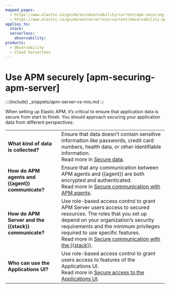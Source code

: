 ```yaml
---
mapped_pages:
  - https://www.elastic.co/guide/en/observability/current/apm-securing-apm-server.html
  - https://www.elastic.co/guide/en/serverless/current/observability-apm-keep-data-secure.html
applies_to:
  stack:
  serverless:
    observability:
products:
  - Observability
  - Cloud Serverless
---
```


# Use APM securely [apm-securing-apm-server]

:::{include} _snippets/apm-server-vs-mis.md
:::

When setting up Elastic APM, it’s critical to ensure that application data is secure from start to finish. You should approach securing your application data from different perspectives:

|     |     |
| --- | --- |
| **What kind of data is collected?** | Ensure that data doesn’t contain sensitive information like passwords,  credit card numbers, health data, or other identifiable information.<br>  Read more in [Secure data](/solutions/observability/apm/secure-data.md). |
| **How do APM agents and {{agent}} communicate?** | Ensure that any communication between APM agents and {{agent}}  are both encrypted and authenticated.<br>  Read more in [Secure communication with APM agents](/solutions/observability/apm/secure-communication-with-apm-agents.md). |
| **How do APM Server and the {{stack}} communicate?** | Use role-based access control to grant APM Server users access to secured resources. The roles that you set up depend on your organization’s security requirements and the  minimum privileges required to use specific features.<br>  Read more in [Secure communication with the {{stack}}](/solutions/observability/apm/secure-communication-with-elastic-stack.md). |
| **Who can use the Applications UI?** | Use role-based access control to grant users access to features of the Applications UI.<br>  Read more in [Secure access to the Applications UI](/solutions/observability/apm/secure-access-to-applications-ui.md). |